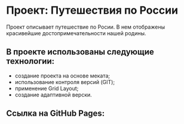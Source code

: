 # Проект: Путешествия по России

Проект описывает путешествие по Росии. В нем отображены красивейшие достопримечательности нашей родины. 

## В проекте использованы следующие технологии:
* создание проекта на основе меката;
* использование контроля версий (GIT);
* применение Grid Layout;
* создание адаптивной верски.

## Ссылка на GitHub Pages: 
